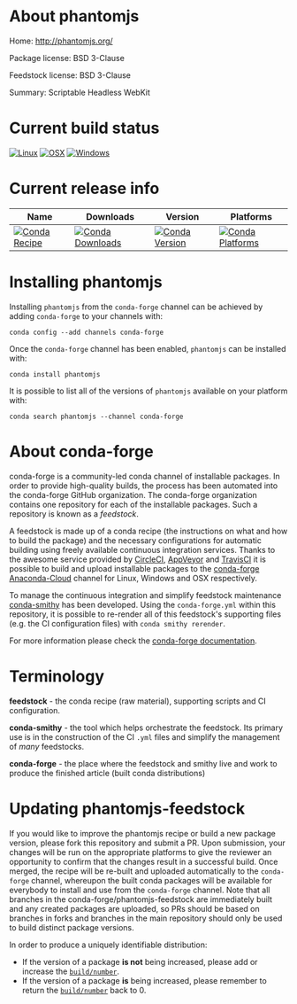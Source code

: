 About phantomjs
===============

Home: http://phantomjs.org/

Package license: BSD 3-Clause

Feedstock license: BSD 3-Clause

Summary: Scriptable Headless WebKit



Current build status
====================

[![Linux](https://img.shields.io/circleci/project/github/conda-forge/phantomjs-feedstock/master.svg?label=Linux)](https://circleci.com/gh/conda-forge/phantomjs-feedstock)
[![OSX](https://img.shields.io/travis/conda-forge/phantomjs-feedstock/master.svg?label=macOS)](https://travis-ci.org/conda-forge/phantomjs-feedstock)
[![Windows](https://img.shields.io/appveyor/ci/conda-forge/phantomjs-feedstock/master.svg?label=Windows)](https://ci.appveyor.com/project/conda-forge/phantomjs-feedstock/branch/master)

Current release info
====================

| Name | Downloads | Version | Platforms |
| --- | --- | --- | --- |
| [![Conda Recipe](https://img.shields.io/badge/recipe-phantomjs-green.svg)](https://anaconda.org/conda-forge/phantomjs) | [![Conda Downloads](https://img.shields.io/conda/dn/conda-forge/phantomjs.svg)](https://anaconda.org/conda-forge/phantomjs) | [![Conda Version](https://img.shields.io/conda/vn/conda-forge/phantomjs.svg)](https://anaconda.org/conda-forge/phantomjs) | [![Conda Platforms](https://img.shields.io/conda/pn/conda-forge/phantomjs.svg)](https://anaconda.org/conda-forge/phantomjs) |

Installing phantomjs
====================

Installing `phantomjs` from the `conda-forge` channel can be achieved by adding `conda-forge` to your channels with:

```
conda config --add channels conda-forge
```

Once the `conda-forge` channel has been enabled, `phantomjs` can be installed with:

```
conda install phantomjs
```

It is possible to list all of the versions of `phantomjs` available on your platform with:

```
conda search phantomjs --channel conda-forge
```


About conda-forge
=================

conda-forge is a community-led conda channel of installable packages.
In order to provide high-quality builds, the process has been automated into the
conda-forge GitHub organization. The conda-forge organization contains one repository
for each of the installable packages. Such a repository is known as a *feedstock*.

A feedstock is made up of a conda recipe (the instructions on what and how to build
the package) and the necessary configurations for automatic building using freely
available continuous integration services. Thanks to the awesome service provided by
[CircleCI](https://circleci.com/), [AppVeyor](https://www.appveyor.com/)
and [TravisCI](https://travis-ci.org/) it is possible to build and upload installable
packages to the [conda-forge](https://anaconda.org/conda-forge)
[Anaconda-Cloud](https://anaconda.org/) channel for Linux, Windows and OSX respectively.

To manage the continuous integration and simplify feedstock maintenance
[conda-smithy](https://github.com/conda-forge/conda-smithy) has been developed.
Using the ``conda-forge.yml`` within this repository, it is possible to re-render all of
this feedstock's supporting files (e.g. the CI configuration files) with ``conda smithy rerender``.

For more information please check the [conda-forge documentation](https://conda-forge.org/docs/).

Terminology
===========

**feedstock** - the conda recipe (raw material), supporting scripts and CI configuration.

**conda-smithy** - the tool which helps orchestrate the feedstock.
                   Its primary use is in the construction of the CI ``.yml`` files
                   and simplify the management of *many* feedstocks.

**conda-forge** - the place where the feedstock and smithy live and work to
                  produce the finished article (built conda distributions)


Updating phantomjs-feedstock
============================

If you would like to improve the phantomjs recipe or build a new
package version, please fork this repository and submit a PR. Upon submission,
your changes will be run on the appropriate platforms to give the reviewer an
opportunity to confirm that the changes result in a successful build. Once
merged, the recipe will be re-built and uploaded automatically to the
`conda-forge` channel, whereupon the built conda packages will be available for
everybody to install and use from the `conda-forge` channel.
Note that all branches in the conda-forge/phantomjs-feedstock are
immediately built and any created packages are uploaded, so PRs should be based
on branches in forks and branches in the main repository should only be used to
build distinct package versions.

In order to produce a uniquely identifiable distribution:
 * If the version of a package **is not** being increased, please add or increase
   the [``build/number``](https://conda.io/docs/user-guide/tasks/build-packages/define-metadata.html#build-number-and-string).
 * If the version of a package **is** being increased, please remember to return
   the [``build/number``](https://conda.io/docs/user-guide/tasks/build-packages/define-metadata.html#build-number-and-string)
   back to 0.
